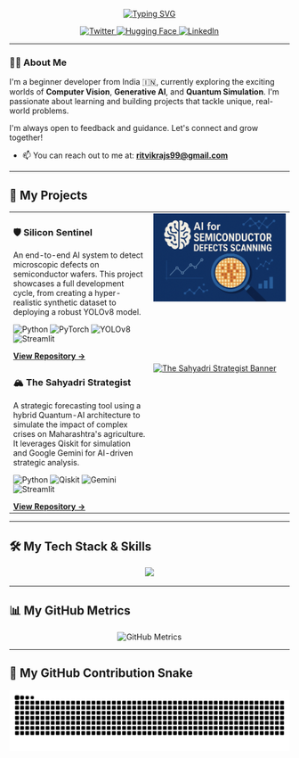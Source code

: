 <p align="center">
  <a href="https://github.com/Ritviks21">
    <img src="https://readme-typing-svg.herokuapp.com?font=Fira+Code&size=28&pause=1000&color=00BFFF&center=true&width=435&lines=Hi+there%2C+I'm+Ritvik+👋;Welcome+to+my+GitHub+Profile!;I'm+a+Developer+%26+AI+Enthusiast" alt="Typing SVG" />
  </a>
</p>

<p align="center">
    <a href="https://x.com/gemdata21" target="_blank">
    <img src="https://img.shields.io/badge/Twitter-1DA1F2?style=for-the-badge&logo=twitter&logoColor=white" alt="Twitter"/>
  </a>
  <a href="https://huggingface.co/srits21" target="_blank">
    <img src="https://img.shields.io/badge/Hugging%20Face-FFD21E?style=for-the-badge&logo=huggingface&logoColor=black" alt="Hugging Face"/>
  </a>
  <a href="[YOUR_LINKEDIN_PROFILE_URL]" target="_blank">
    <img src="https://img.shields.io/badge/LinkedIn-0A66C2?style=for-the-badge&logo=linkedin&logoColor=white" alt="LinkedIn"/>
  </a>
</p>

---

### 👨‍💻 About Me

I'm a beginner developer from India 🇮🇳, currently exploring the exciting worlds of **Computer Vision**, **Generative AI**, and **Quantum Simulation**. I'm passionate about learning and building projects that tackle unique, real-world problems.

I'm always open to feedback and guidance. Let's connect and grow together!

- 📫 You can reach out to me at: **ritvikrajs99@gmail.com**

---

## 🚀 My Projects

<table>
  <tr>
    <td width="50%" valign="top">
      <h3>🛡️ Silicon Sentinel</h3>
      <p>An end-to-end AI system to detect microscopic defects on semiconductor wafers. This project showcases a full development cycle, from creating a hyper-realistic synthetic dataset to deploying a robust YOLOv8 model.</p>
      <p>
        <img src="https://img.shields.io/badge/Python-3776AB?style=flat-square&logo=python&logoColor=white" alt="Python">
        <img src="https://img.shields.io/badge/PyTorch-EE4C2C?style=flat-square&logo=pytorch&logoColor=white" alt="PyTorch">
        <img src="https://img.shields.io/badge/YOLOv8-00FFFF?style=flat-square&logo=yolo&logoColor=black" alt="YOLOv8">
        <img src="https://img.shields.io/badge/Streamlit-FF4B4B?style=flat-square&logo=streamlit&logoColor=white" alt="Streamlit">
      </p>
      <a href="https://github.com/Ritviks21/Silicon-Sentinel"><strong>View Repository &rarr;</strong></a>
    </td>
    <td width="50%" valign="top">
      <a href="https://silicon-sentinel.onrender.com/">
        <img src="https://github.com/Ritviks21/Silicon-Sentinel/raw/main/docs/images/Silicon%20sentinel%20%20project%20banner.png" alt="Silicon Sentinel Banner">
      </a>
    </td>
  </tr>
  <tr>
    <td width="50%" valign="top">
      <h3>🏔️ The Sahyadri Strategist</h3>
      <p>A strategic forecasting tool using a hybrid Quantum-AI architecture to simulate the impact of complex crises on Maharashtra's agriculture. It leverages Qiskit for simulation and Google Gemini for AI-driven strategic analysis.</p>
      <p>
        <img src="https://img.shields.io/badge/Python-3776AB?style=flat-square&logo=python&logoColor=white" alt="Python">
        <img src="https://img.shields.io/badge/Qiskit-6929C4?style=flat-square&logo=ibm&logoColor=white" alt="Qiskit">
        <img src="https://img.shields.io/badge/Google%20Gemini-8E77F0?style=flat-square&logo=google&logoColor=white" alt="Gemini">
        <img src="https://img.shields.io/badge/Streamlit-FF4B4B?style=flat-square&logo=streamlit&logoColor=white" alt="Streamlit">
      </p>
      <a href="https://github.com/Ritviks21/Project-Krishi-Q"><strong>View Repository &rarr;</strong></a>
    </td>
    <td width="50%" valign="top">
      <a href="https://ritviks21-maharashtra-oracle-app-forivi.streamlit.app/">
        <img src="https://github.com/Ritviks21/Project-Krishi-Q/raw/main/docs/images/ChatGPT%20Image%20Jul%2027%2C%202025%2C%2005_33_02%20AM.png" alt="The Sahyadri Strategist Banner">
      </a>
    </td>
  </tr>
</table>

---

## 🛠️ My Tech Stack & Skills

<p align="center"> 
  <img src="https://skillicons.dev/icons?i=python,pytorch,tensorflow,qiskit,opencv,numpy,pandas,streamlit,git&theme=dark" />
</p>

---

## 📊 My GitHub Metrics

<p align="center">
  <img src="https://github.com/Ritviks21/Ritviks21/blob/main/github-metrics.svg" alt="GitHub Metrics">
</p>

---

## 🐍 My GitHub Contribution Snake

<p align="center">
  <img src="https://raw.githubusercontent.com/Ritviks21/Ritviks21/output/github-contribution-grid-snake-dark.svg" alt="GitHub Contribution Snake">
</p>

